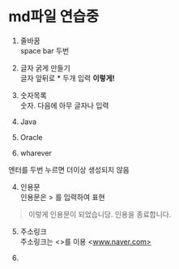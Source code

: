 # md파일 연습중  
  
1. 줄바꿈  
space bar 두번  

2. 글자 굵게 만들기  
글자 앞뒤로 * 두개 입력
**이렇게!**  

3. 숫자목록  
숫자. 다음에 아무 글자나 입력  
1. Java
2. Oracle
3. wharever

엔터를 두번 누르면 더이상 생성되지 않음  

4. 인용문  
인용문은 > 를 입력하여 표현
> 이렇게 인용문이 되었습니당.
> 인용을 종료합니다.

5. 주소링크  
주소링크는 <>를 이용
<www.naver.com>
  
6. 

